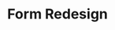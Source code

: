 ---
#preview
title: Form Redesign  
image: /img/portfolio/project-3/form.png  
category: Product Design  
class: prod-design  

#full details
details:
  - label: "Client:"
    value: "Feefo.com"
  - label: "$category"

intro:
  enabled: 1
  content: "Form completion rates for customer reviews were falling below expectations, despite improvements in the email template. As the lead Product Designer, I led the redesign to improve user engagement and increase the form completion rate. Our efforts resulted in a 28% improvement in form completions and a 70% uplift in overall response rates."

hero:
  enabled: 1
  image: /img/portfolio/project-3/form.png  
  alt: "Form Redesign Hero Image"  

challenge:
  enabled: 1
  heading: "Challenge"
  content: "Users found the existing form cumbersome, difficult to complete, and not mobile-optimised. Despite improvements to the email templates, the disconnect between the email and the form led to lower engagement. Many form elements were fiddly and hampered quick user completion."

solution:
  enabled: 1
  heading: "Solution"
  content: "We redesigned the form with a component-led approach, focusing on usability, accessibility, and mobile responsiveness. By collaborating closely with engineers and product managers, we ensured feasibility while enhancing the user experience. Improvements included clearer error handling, microinteractions, and faster load times."

process:
  enabled: 1
  heading: "Process"
  content: "<ul><li><strong>Research:</strong> Analysed drop-off points using quantitative data and conducted user interviews through usertesting.com.</li><li><strong>Design:</strong> Created reusable components using Figma and developed a component library with Storybook.</li><li><strong>Testing:</strong> Conducted iterative A/B testing to validate design decisions and measure improvements.</li></ul>"

impact:
  enabled: 1
  heading: "Impact"
  content: "The redesign led to a 28% increase in form completion rates and a 2.05% overall response rate (+70% compared to the original control group), significantly enhancing user engagement and the number of customer reviews."

okrs:
  enabled: 1
  heading: "OKRs"
  content: "<ul><li><strong>Objective:</strong> Improve form completion rate by 30%.</li><li><strong>Achieved:</strong> 28% improvement in form completions.</li><li><strong>Overall Response Rate:</strong> Increased to 2.05% (+70% vs. control group).</li></ul>"

gallery:
  enabled: 1
  items:
    - image: /img/portfolio/project-3/og-form.png
      alt: "Original Form Design"
      caption: "Initial form design before the redesign."
    - image: /img/portfolio/project-3/form-before-after.png
      alt: "Before & After"
      caption: "Side by Side before and after of designs"
    - image: /img/portfolio/project-3/final-form.png
      alt: "Final Redesigned Form"
      caption: "Final form with improved usability and branding."
    - image: /img/portfolio/project-3/abtest.png
      alt: "A/B Testing Results"
      caption: "Results from A/B testing showing improved completion rates."

img1:
  enabled: 1
  image: /img/portfolio/project-3/form-before-after.png
  alt: "Before & After"
---